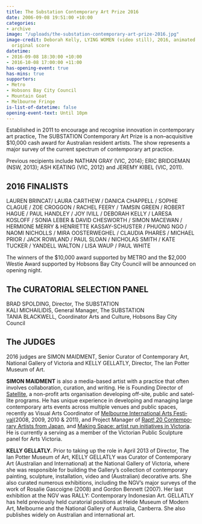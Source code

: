 ```yaml
---
title: The Substation Contemporary Art Prize 2016
date: 2006-09-08 19:51:00 +10:00
categories:
- archive
image: "/uploads/the-substation-contemporary-art-prize-2016.jpg"
image-credit: Deborah Kelly, LYING WOMEN (video still), 2016, animated collage with
  original score
datetime:
- 2016-09-08 18:30:00 +10:00
- 2016-10-08 17:00:00 +11:00
has-opening-event: true
has-mins: true
supporters:
- Metro
- Hobsons Bay City Council
- Mountain Goat
- Melbourne Fringe
is-list-of-datetime: false
opening-event-text: Until 10pm
---
```


Established in 2011 to encourage and recognise innovation in contemporary art practice, The SUBSTATION Contemporary Art Prize is a non–acquisitive $10,000 cash award for Australian resident artists.  The show represents a major survey of the current spectrum of contemporary art practice.

Previous recipients include NATHAN GRAY (VIC, 2014); ERIC BRIDGEMAN (NSW, 2013); ASH KEATING (VIC, 2012) and JEREMY KIBEL (VIC, 2011).

## 2016 FINALISTS

LAUREN BRINCAT/ LAURA CARTHEW / DANICA CHAPPELL / SOPHIE CLAGUE / ZOE CROGGON / RACHEL FEERY / TAMSIN GREEN / ROBERT HAGUE / PAUL HANDLEY / JOY IVILL / DEBORAH KELLY / LARESA KOSLOFF / SONIA LEBER & DAVID CHESWORTH / SIMON MACEWAN / HERMIONE MERRY & HENRIETTE KASSAY-SCHUSTER / PHUONG NGO / NAOMI NICHOLLS / MIRA OOSTERWEGHEL / CLAUDIA PHARES / MICHAEL PRIOR / JACK ROWLAND / PAUL SLOAN / NICHOLAS SMITH / KATE TUCKER / YANDELL WALTON / LISA WAUP / PAUL WHITE

The winners of the $10,000 award supported by METRO and the $2,000 Westie Award supported by Hobsons Bay City Council will be announced on opening night.

## The CURATORIAL SELECTION PANEL

BRAD SPOLDING, Director, The SUBSTATION  
KALI MICHAILIDIS, General Manager, The SUBSTATION  
TANIA BLACKWELL, Coordinator Arts and Culture, Hobsons Bay City Council

## The JUDGES

2016 judges are SIMON MAIDMENT, Senior Curator of Contemporary Art, National Gallery of Victoria and KELLY GELLATLY, Director, The Ian Potter Museum of Art.

**SIMON MAIDMENT** is also a media-based artist with a prac­tice that often involves col­lab­o­ra­tion, cura­tion, and writing. He is Found­ing Direc­tor of [Satel­lite](http://www.satellite.org.au/), a non-profit arts organ­i­sa­tion devel­op­ing off-site, pub­lic and satel­lite pro­grams. He has unique expe­ri­ence in devel­op­ing and man­ag­ing large con­tem­po­rary arts events across mul­ti­ple venues and pub­lic spaces, recently as Visual Arts Coor­di­na­tor of [Mel­bourne Inter­na­tional Arts Fes­ti­val](http://www.melbournefestival.com.au/)(2008, 2009, 2010 & 2011), and Project Man­ager of [Rapt! 20 Con­tem­po­rary Artists from Japan](http://www.simon-maidment.com/rapt-20-contemporary-artists-from-japan), and [Mak­ing Space: artist run ini­tia­tives in Vic­to­ria](http://www.simon-maidment.com/making-space-artist-run-initiatives-in-victoria). He is cur­rently a serv­ing as a mem­ber of the Vic­to­rian Pub­lic Sculp­ture panel for Arts Victoria.

**KELLY GELLATLY.** Prior to taking up the role in April 2013 of Director, The Ian Potter Museum of Art, KELLY GELLATLY was Curator of Contemporary Art (Australian and International) at the National Gallery of Victoria, where she was responsible for building the Gallery’s collection of contemporary painting, sculpture, installation, video and (Australian) decorative arts. She also curated numerous exhibitions, including the NGV’s major surveys of the work of Rosalie Gascoigne (2008) and Gordon Bennett (2007). Her last exhibition at the NGV was RALLY: Contemporary Indonesian Art. GELLATLY has held previously held curatorial positions at Heide Museum of Modern Art, Melbourne and the National Gallery of Australia, Canberra. She also publishes widely on Australian and international art.
